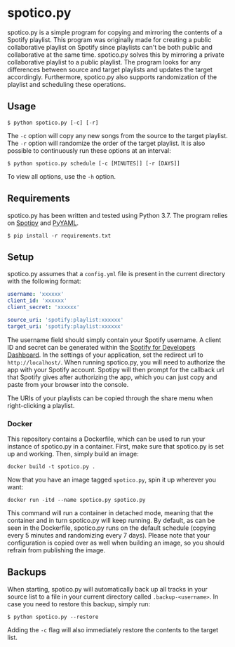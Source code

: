 # spotico.py

spotico.py is a simple program for copying and mirroring the contents of a Spotify playlist.
This program was originally made for creating a public collaborative playlist on Spotify since playlists can't be both public and collaborative at the same time.
spotico.py solves this by mirroring a private collaborative playlist to a public playlist.
The program looks for any differences between source and target playlists and updates the target accordingly.
Furthermore, spotico.py also supports randomization of the playlist and scheduling these operations.

## Usage
```shell script
$ python spotico.py [-c] [-r]
```
The `-c` option will copy any new songs from the source to the target playlist.
The `-r` option will randomize the order of the target playlist.
It is also possible to continuously run these options at an interval:
```shell script
$ python spotico.py schedule [-c [MINUTES]] [-r [DAYS]]
```
To view all options, use the `-h` option.

## Requirements
spotico.py has been written and tested using Python 3.7.
The program relies on [Spotipy](https://github.com/plamere/spotipy) and [PyYAML](https://github.com/yaml/pyyaml).
```shell script
$ pip install -r requirements.txt
```

## Setup
spotico.py assumes that a `config.yml` file is present in the current directory with the following format:
```yaml
username: 'xxxxxx'
client_id: 'xxxxxx'
client_secret: 'xxxxxx'

source_uri: 'spotify:playlist:xxxxxx'
target_uri: 'spotify:playlist:xxxxxx'
```

The username field should simply contain your Spotify username.
A client ID and secret can be generated within the [Spotify for Developers Dashboard](https://developer.spotify.com/dashboard/).
In the settings of your application, set the redirect url to `http://localhost/`.
When running spotico.py, you will need to authorize the app with your Spotify account.
Spotipy will then prompt for the callback url that Spotify gives after authorizing the app, which you can just copy and paste from your browser into the console.

The URIs of your playlists can be copied through the share menu when right-clicking a playlist.

### Docker
This repository contains a Dockerfile, which can be used to run your instance of spotico.py in a container.
First, make sure that spotico.py is set up and working.
Then, simply build an image:
```shell script
docker build -t spotico.py .
```
Now that you have an image tagged `spotico.py`, spin it up wherever you want:
```shell script
docker run -itd --name spotico.py spotico.py
```
This command will run a container in detached mode, meaning that the container and in turn spotico.py will keep running.
By default, as can be seen in the Dockerfile, spotico.py runs on the default schedule (copying every 5 minutes and randomizing every 7 days).
Please note that your configuration is copied over as well when building an image, so you should refrain from publishing the image.

## Backups
When starting, spotico.py will automatically back up all tracks in your source list to a file in your current directory called `.backup-<username>`.
In case you need to restore this backup, simply run:
```shell script
$ python spotico.py --restore
```
Adding the `-c` flag will also immediately restore the contents to the target list.